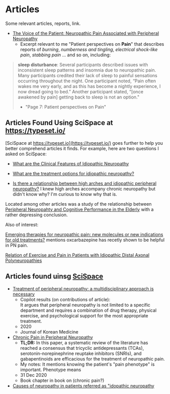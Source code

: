 # Articles

Some relevant articles, reports, link.

- [The Voice of the Patient: Neuropathic Pain Associated with Peripheral Neuropathy](https://www.fda.gov/files/about%20fda/published/The-Voice-of-the-Patient--Neuropathic-Pain-Associated-with-Peripheral-Neuropathy.pdf)
  - Excerpt relevant to me "Patient perspectives on **Pain**" that describes reports of _burning_, _numberness and tingling_,
    _electrical shock-like pain_, _stabbing pain_ ... and so on, including:

>  **sleep disturbance**:
    Several participants described issues with inconsistent sleep patterns and insomnia due to
    neuropathic pain. Many participants credited their lack of sleep to painful sensations occurring
    throughout the night. One participant noted, “Pain often wakes me very early, and as this has
    become a nightly experience, I now dread going to bed.” Another participant stated, “[once
    awakened by pain] getting back to sleep is not an option."
> - "Page 7: Patient perspectives on Pain"

## Articles Found Using SciSpace at <https://typeset.io/> 

[SciSpace at https://typeset.io](https://typeset.io/) goes further to help you better comprehend articles it finds. For example,
here are two questions I asked on SciSpace:

- [What are the Clinical Features of Idiopathic Neuropathy](https://typeset.io/search?q=What%20are%20the%20clinical%20features%20of%20idiopathic%20peripheral%20neuropathy?)

- [What are the treatment options for idiopathic neuropathy?](https://typeset.io/search?q=What%20are%20the%20treatment%20options%20for%20idiopathic%20peripheral%20neuropathy?)

- [Is there a relationship between high arches and idiopathic peripheral neuropathy?](https://typeset.io/search?q=Is%20there%20a%20relationship%20between%20high%20arches%20and%20idiopathic%20peripheral%20neuropathy?)
  I knew high arches accompany chronic neuropathy but didn't know why? I'm curious to know why that is. 

Located among other articles was a study of the relationship between [Peripheral Neuropahty and Cognitive Performance in the Elderly](https://typeset.io/papers/relationship-between-peripheral-neuropathy-and-cognitive-22jmkhi5gp)
with a rather depressing conclusion.

Also of interest:

[Emerging therapies for neuropathic pain: new molecules or new indications for old treatments?](https://typeset.io/papers/emerging-therapies-for-neuropathic-pain-new-molecules-or-new-35onfglesz)
mentions oxcarbazepine has recetly shown to be helpful in PN pain.

[Relation of Exercise and Pain in Patients with Idiopathic Distal Axonal Polyneuropathies](https://typeset.io/papers/relation-of-exercise-and-pain-in-patients-with-idiopathic-1wvbknmogh)

## Articles found uinsg [SciSpace](https://typeset.io)

* [Treatment of peripheral neuropathy: a multidisciplinary approach is necessary](https://typeset.io/papers/treatment-of-peripheral-neuropathy-a-multidisciplinary-4h9rq0o1jz)
  - Copilot results (on contributions of article): \
  It argues that peripheral neuropathy is not limited to a specific department and requires a combination of drug therapy, physical exercise, and psychological support for the most appropriate treatment.
  - 2020
  - Journal of Korean Medicine
* [Chronic Pain in Peripheral Neuropathy](https://typeset.io/papers/chronic-pain-in-peripheral-neuropathy-4am0a3y9qc)
  - **TL;DR:** In this paper, a systematic review of the literature has reached a consensus that tricyclic antidepressants (TCAs), serotonin-norepinephrine reuptake inhibitors (SNRIs), and gabapentinoids are efficacious for the treatment of neuropathic pain.
  - My notes: It mentions knowing the patient's "pain phenotype" is important. Phenotype means
  - 31 Dec 2020
  - Book chapter in book on (chronic pain?)
* [Causes of neuropathy in patients referred as "idopathic neuropathy](https://typeset.io/papers/causes-of-neuropathy-in-patients-referred-as-idiopathic-279n1jeco1)
